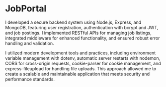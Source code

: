 # JobPortal
I developed a secure backend system using Node.js, Express, and MongoDB, featuring user registration, authentication with bcrypt and JWT, and job postings. I implemented RESTful APIs for managing job listings, integrated middleware for enhanced functionality, and ensured robust error handling and validation.

I utilized modern development tools and practices, including environment variable management with dotenv, automatic server restarts with nodemon, CORS for cross-origin requests, cookie-parser for cookie management, and express-fileupload for handling file uploads. This approach allowed me to create a scalable and maintainable application that meets security and performance standards.
